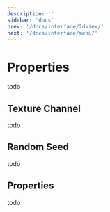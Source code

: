 ```yaml
---
description: ''
sidebar: 'docs'
prev: '/docs/interface/2dview/'
next: '/docs/interface/menu/'
---
```


# Properties
todo

## Texture Channel
todo

## Random Seed
todo

## Properties
todo